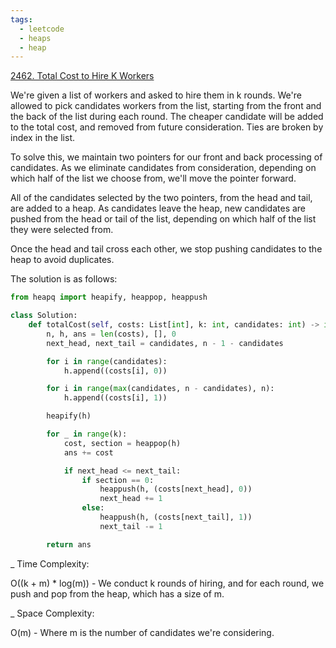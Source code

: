 ```yaml
---
tags:
  - leetcode
  - heaps
  - heap
---
```


<a href="https://leetcode.com/problems/total-cost-to-hire-k-workers/">
2462. Total Cost to Hire K Workers</a>

We're given a list of workers and asked to hire them in k rounds. We're allowed
to pick candidates workers from the list, starting from the front and the back
of the list during each round. The cheaper candidate will be added to the total
cost, and removed from future consideration. Ties are broken by index in the
list.

To solve this, we maintain two pointers for our front and back processing of
candidates. As we eliminate candidates from consideration, depending on which
half of the list we choose from, we'll move the pointer forward.

All of the candidates selected by the two pointers, from the head and tail, are
added to a heap. As candidates leave the heap, new candidates are pushed from
the head or tail of the list, depending on which half of the list they were
selected from.

Once the head and tail cross each other, we stop pushing candidates to the heap
to avoid duplicates.

The solution is as follows:

```python
from heapq import heapify, heappop, heappush

class Solution:
    def totalCost(self, costs: List[int], k: int, candidates: int) -> int:
        n, h, ans = len(costs), [], 0
        next_head, next_tail = candidates, n - 1 - candidates

        for i in range(candidates):
            h.append((costs[i], 0))

        for i in range(max(candidates, n - candidates), n):
            h.append((costs[i], 1))

        heapify(h)

        for _ in range(k):
            cost, section = heappop(h)
            ans += cost

            if next_head <= next_tail:
                if section == 0:
                    heappush(h, (costs[next_head], 0))
                    next_head += 1
                else:
                    heappush(h, (costs[next_tail], 1))
                    next_tail -= 1

        return ans
```

\_ Time Complexity:

O((k + m) \* log(m)) - We conduct k rounds of hiring, and for each round, we
push and pop from the heap, which has a size of m.

\_ Space Complexity:

O(m) - Where m is the number of candidates we're considering.
